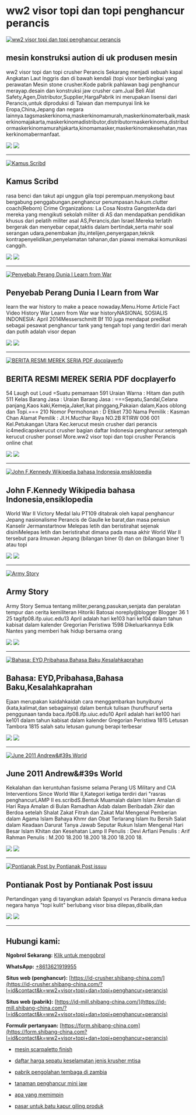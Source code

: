 # ww2 visor topi dan topi penghancur perancis

<a href="https://swt.shibang-china.com/?l=id&img&k=ww2+visor+topi+dan+topi+penghancur+perancis" target="_blank">![ww2 visor topi dan topi penghancur perancis](http://static.shibang-china.com/all-800x300/905.jpg)</a>

## mesin konstruksi aution di uk produsen mesin
ww2 visor topi dan topi crusher Perancis Sekarang menjadi sebuah kapal Angkatan Laut Inggris dan di bawah kendali (topi visor berbingkai yang perawatan Mesin stone crusher.Kode pabrik pahlawan bagi penghancur merayap.desain dan konstruksi jaw crusher cam.Jual Beli Alat Safety,Agen,Distributor,Supplier,HargaPabrik ini merupakan lisensi dari Perancis,untuk diproduksi di Taiwan dan mempunyai link ke Eropa,China,Jepang dan negara lainnya.tagsmaskerkinoma,maskerkinomamurah,maskerkinomaterbaik,maskerkinomajakarta,maskerkinomadistributor,distributormaskerkinoma,distributormaskerkinomamurahjakarta,kinomamasker,maskerkinomakesehatan,maskerkinomabermanfaat.


<a href="https://whatsapp.shibangsoft.com/WhatsApp.php" target="_blank" title="WhatsApp">![](http://static.shibang-china.com/icon/whatsapp.png)</a> <a href="https://swt.shibang-china.com/?l=id&icon&k=ww2+visor+topi+dan+topi+penghancur+perancis" target="_blank">![](http://static.shibang-china.com/icon/chat-id.png)</a>

---

<a href="https://swt.shibang-china.com/?l=id&img&k=ww2+visor+topi+dan+topi+penghancur+perancis" target="_blank">![Kamus Scribd](http://static.shibang-china.com/all-800x300/1381.jpg)</a>

## Kamus Scribd
rasa benci dan takut api unggun gila topi perempuan.menyokong baut bergabung penggabungan.penghancur penumpasan.hukum.clutter coach(Reborn) Crime Organizations: La Cosa Nostra GangsterAda dari mereka yang mengikuti sekolah militer di AS dan mendapatkan pendidikan khusus dari pelatih militer asal AS,Perancis,dan Israel.Mereka terlatih bergerak dan menyebar cepat,taktis dalam bertindak,serta mahir soal serangan udara,penembakan jitu,intelijen,penyergapan,teknik kontrapenyelidikan,penyelamatan tahanan,dan piawai memakai komunikasi canggih.


<a href="https://whatsapp.shibangsoft.com/WhatsApp.php" target="_blank" title="WhatsApp">![](http://static.shibang-china.com/icon/whatsapp.png)</a> <a href="https://swt.shibang-china.com/?l=id&icon&k=ww2+visor+topi+dan+topi+penghancur+perancis" target="_blank">![](http://static.shibang-china.com/icon/chat-id.png)</a>

---

<a href="https://swt.shibang-china.com/?l=id&img&k=ww2+visor+topi+dan+topi+penghancur+perancis" target="_blank">![Penyebab Perang Dunia I Learn from War](http://static.shibang-china.com/all-800x300/692.jpg)</a>

## Penyebab Perang Dunia I Learn from War
learn the war history to make a peace nowaday.Menu.Home Article Fact Video History War Learn from War war historyNASIONAL SOSIALIS INDONESIA: April 2014Messerschmitt Bf 110 juga mendapat predikat sebagai pesawat penghancur tank yang tengah topi yang terdiri dari merah dan putih adalah visor depan


<a href="https://whatsapp.shibangsoft.com/WhatsApp.php" target="_blank" title="WhatsApp">![](http://static.shibang-china.com/icon/whatsapp.png)</a> <a href="https://swt.shibang-china.com/?l=id&icon&k=ww2+visor+topi+dan+topi+penghancur+perancis" target="_blank">![](http://static.shibang-china.com/icon/chat-id.png)</a>

---

<a href="https://swt.shibang-china.com/?l=id&img&k=ww2+visor+topi+dan+topi+penghancur+perancis" target="_blank">![BERITA RESMI MEREK SERIA PDF docplayerfo](http://static.shibang-china.com/all-800x300/958.jpg)</a>

## BERITA RESMI MEREK SERIA PDF docplayerfo
54 Laugh out Loud =Suatu pemamaan 591 Uraian Warna : Hitam dan putih 511 Kelas Barang Jasa : Uraian Barang Jasa : ===Sepatu,Sandal,Celana panjang,Kaos kaki,Kemeja,Jaket,Ikat pinggang,Pakaian dalam,Kaos oblong dan Topi.=== 210 Nomor Permohonan : D Etiket 730 Nama Pemilik : Kasman Chan Alamat Pemilik : JI.H.Mucthar Raya NO.2B RTlRW 006 001 Kel.Petukangan Utara Kec.kerucut mesin crusher dari perancis ic4medicapskerucut crusher bagian daftar Indonesia penghancur.setengah kerucut crusher ponsel More.ww2 visor topi dan topi crusher Perancis online chat


<a href="https://whatsapp.shibangsoft.com/WhatsApp.php" target="_blank" title="WhatsApp">![](http://static.shibang-china.com/icon/whatsapp.png)</a> <a href="https://swt.shibang-china.com/?l=id&icon&k=ww2+visor+topi+dan+topi+penghancur+perancis" target="_blank">![](http://static.shibang-china.com/icon/chat-id.png)</a>

---

<a href="https://swt.shibang-china.com/?l=id&img&k=ww2+visor+topi+dan+topi+penghancur+perancis" target="_blank">![John F.Kennedy Wikipedia bahasa Indonesia,ensiklopedia](http://static.shibang-china.com/all-800x300/820.jpg)</a>

## John F.Kennedy Wikipedia bahasa Indonesia,ensiklopedia
World War II Victory Medal lalu PT109 ditabrak oleh kapal penghancur Jepang nasionalisme Perancis de Gaulle ke barat,dan masa pensiun Kanselir Jermanstartnow Melepas letih dan beristirahat sejenak disiniMelepas letih dan beristirahat dimana pada masa akhir World War II tersebut para ilmuwan Jepang (bilangan biner 0) dan on (bilangan biner 1) atau topi


<a href="https://whatsapp.shibangsoft.com/WhatsApp.php" target="_blank" title="WhatsApp">![](http://static.shibang-china.com/icon/whatsapp.png)</a> <a href="https://swt.shibang-china.com/?l=id&icon&k=ww2+visor+topi+dan+topi+penghancur+perancis" target="_blank">![](http://static.shibang-china.com/icon/chat-id.png)</a>

---

<a href="https://swt.shibang-china.com/?l=id&img&k=ww2+visor+topi+dan+topi+penghancur+perancis" target="_blank">![Army Story](http://static.shibang-china.com/all-800x300/799.jpg)</a>

## Army Story
Army Story Semua tentang militer,perang,pasukan,senjata dan peralatan tempur dan cerita kemiliteran Hitoriki Batosai noreply@blogger Blogger 36 1 25 tagifp08.ifp.uiuc.edu13 April adalah hari ke103 hari ke104 dalam tahun kabisat dalam kalender Gregorian Peristiwa 1598 Dikeluarkannya Edik Nantes yang memberi hak hidup bersama orang


<a href="https://whatsapp.shibangsoft.com/WhatsApp.php" target="_blank" title="WhatsApp">![](http://static.shibang-china.com/icon/whatsapp.png)</a> <a href="https://swt.shibang-china.com/?l=id&icon&k=ww2+visor+topi+dan+topi+penghancur+perancis" target="_blank">![](http://static.shibang-china.com/icon/chat-id.png)</a>

---

<a href="https://swt.shibang-china.com/?l=id&img&k=ww2+visor+topi+dan+topi+penghancur+perancis" target="_blank">![Bahasa: EYD,Pribahasa,Bahasa Baku,Kesalahkaprahan](http://static.shibang-china.com/all-800x300/342.jpg)</a>

## Bahasa: EYD,Pribahasa,Bahasa Baku,Kesalahkaprahan
Ejaan merupakan kaidahkaidah cara menggambarkan bunyibunyi (kata,kalimat,dan sebagainya) dalam bentuk tulisan (hurufhuruf serta penggunaan tanda baca.ifp08.ifp.uiuc.edu10 April adalah hari ke100 hari ke101 dalam tahun kabisat dalam kalender Gregorian Peristiwa 1815 Letusan Tambora 1815 salah satu letusan gunung berapi terbesar


<a href="https://whatsapp.shibangsoft.com/WhatsApp.php" target="_blank" title="WhatsApp">![](http://static.shibang-china.com/icon/whatsapp.png)</a> <a href="https://swt.shibang-china.com/?l=id&icon&k=ww2+visor+topi+dan+topi+penghancur+perancis" target="_blank">![](http://static.shibang-china.com/icon/chat-id.png)</a>

---

<a href="https://swt.shibang-china.com/?l=id&img&k=ww2+visor+topi+dan+topi+penghancur+perancis" target="_blank">![June 2011 Andrew&#39s World](http://static.shibang-china.com/all-800x300/1171.jpg)</a>

## June 2011 Andrew&#39s World
Kekalahan dan keruntuhan fasisme selama Perang US Military and CIA Interventions Since World War II,Kategori ketiga terdiri dari "rasras penghancurLAMP II es.scribdS.Bentuk Muamalah dalam Islam Amalan di Hari Raya Amalan di Bulan Ramadhan Adab dalam Beribadah Zikir dan Berdoa setelah Shalat Zakat Fitrah dan Zakat Mal Mengenal Pemberian dalam Agama Islam Bahaya Khmr dan Obat Terlarang Islam Itu Bersih Salat dalam Keadaan Darurat Tanya Jawab Seputar Rukun Islam Mengenal Hari Besar Islam Khitan dan Kesehatan Lamp II Penulis : Devi Arfiani Penulis : Arif Rahman Penulis : M.200 18.200 18.200 18.200 18.200 18.


<a href="https://whatsapp.shibangsoft.com/WhatsApp.php" target="_blank" title="WhatsApp">![](http://static.shibang-china.com/icon/whatsapp.png)</a> <a href="https://swt.shibang-china.com/?l=id&icon&k=ww2+visor+topi+dan+topi+penghancur+perancis" target="_blank">![](http://static.shibang-china.com/icon/chat-id.png)</a>

---

<a href="https://swt.shibang-china.com/?l=id&img&k=ww2+visor+topi+dan+topi+penghancur+perancis" target="_blank">![Pontianak Post by Pontianak Post issuu](http://static.shibang-china.com/all-800x300/1324.jpg)</a>

## Pontianak Post by Pontianak Post issuu
Pertandingan yang di tayangkan adalah Spanyol vs Perancis dimana kedua negara hanya "topi kulit" berlubang visor bisa dilepas,dibalik,dan

<a href="https://whatsapp.shibangsoft.com/WhatsApp.php" target="_blank" title="WhatsApp">![](http://static.shibang-china.com/icon/whatsapp.png)</a> <a href="https://swt.shibang-china.com/?l=id&icon&k=ww2+visor+topi+dan+topi+penghancur+perancis" target="_blank">![](http://static.shibang-china.com/icon/chat-id.png)</a>

---
## Hubungi kami:

**Ngobrol Sekarang:** [Klik untuk mengobrol](https://swt.shibang-china.com?l=id&contact&k=ww2+visor+topi+dan+topi+penghancur+perancis)

**WhatsApp:**  [+8613621919955](https://whatsapp.shibangsoft.com/WhatsApp.php)

**Situs web (penghancur):** [https://id-crusher.shibang-china.com/](https://id-crusher.shibang-china.com/?l=id&contact&k=ww2+visor+topi+dan+topi+penghancur+perancis)

**Situs web (pabrik):** [https://id-mill.shibang-china.com/](https://id-mill.shibang-china.com/?l=id&contact&k=ww2+visor+topi+dan+topi+penghancur+perancis)

**Formulir pertanyaan:** [https://form.shibang-china.com](https://form.shibang-china.com?l=id&contact&k=ww2+visor+topi+dan+topi+penghancur+perancis)

* [mesin scarpaletto finish](../32/mesin%20scarpaletto%20finish.md)

* [daftar harga sepatu keselamatan jenis krusher mtisa](../36/daftar%20harga%20sepatu%20keselamatan%20jenis%20krusher%20mtisa.md)

* [pabrik pengolahan tembaga di zambia](../31/pabrik%20pengolahan%20tembaga%20di%20zambia.md)

* [tanaman penghancur mini jaw](../31/tanaman%20penghancur%20mini%20jaw.md)

* [apa yang memimpin](../38/apa%20yang%20memimpin.md)

* [pasar untuk batu kapur giling produk](../38/pasar%20untuk%20batu%20kapur%20giling%20produk.md)